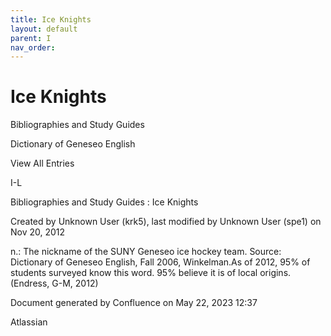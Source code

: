 ```yaml
---
title: Ice Knights
layout: default
parent: I
nav_order:
---
```


# Ice Knights

Bibliographies and Study Guides

Dictionary of Geneseo English

View All Entries

I-L

Bibliographies and Study Guides : Ice Knights

Created by  Unknown User (krk5), last modified by  Unknown User (spe1) on Nov 20, 2012

n.: The nickname of the SUNY Geneseo ice hockey team. Source: Dictionary of Geneseo English, Fall 2006, Winkelman.As of 2012, 95% of students surveyed know this word. 95% believe it is of local origins.(Endress, G-M, 2012)

Document generated by Confluence on May 22, 2023 12:37

Atlassian
